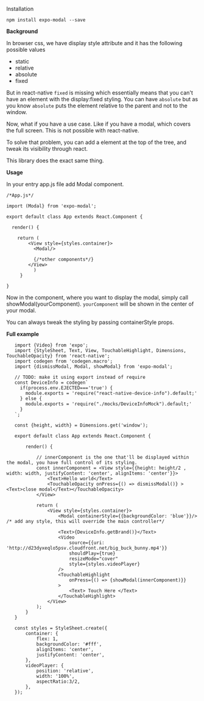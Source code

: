 Installation

`npm install expo-modal --save`

**Background**

In browser css, we have display style attribute and it has the following possible values
- static
- relative
- absolute
- fixed

But in react-native `fixed` is missing which essentially means that you can't have an element with the display:fixed styling.
You can have `absolute` but as you know `absolute` puts the element relative to the parent and not to the window.

Now, what if you have a use case. Like if you have a modal, which covers the full screen. 
This is not possible with react-native.

To solve that problem, you can add a element at the top of the tree, and tweak its visibility through react.

This library does the exact same thing.


**Usage**

In your entry app.js file add Modal component.

```
/*App.js*/

import (Modal} from 'expo-modal';

export default class App extends React.Component {

  render() {

    return (
        <View style={styles.container}>
          <Modal/>
          
          {/*other components*/}
        </View>  
          )
     }
     
}

```

Now in the component, where you want to display the modal, simply call showModal(yourComponent). `yourComponent` will be shown in the center of your modal.

You can always tweak the styling by passing containerStyle props.

**Full example** 

```import React from 'react';
   import {Video} from 'expo';
   import {StyleSheet, Text, View, TouchableHighlight, Dimensions, TouchableOpacity} from 'react-native';
   import codegen from 'codegen.macro';
   import {dismissModal, Modal, showModal} from 'expo-modal';
   
   // TODO: make it using export instead of require
   const DeviceInfo = codegen`
     if(process.env.EJECTED==='true') {
       module.exports = 'require("react-native-device-info").default;'
     } else {
       module.exports = 'require("./mocks/DeviceInfoMock").default;'
     }
   `;
   
   const {height, width} = Dimensions.get('window');
   
   export default class App extends React.Component {
   
       render() {
   
           // innerComponent is the one that'll be displayed within the modal, you have full control of its styling.
           const innerComponent = <View style={{height: height/2 , width: width, justifyContent: 'center', alignItems: 'center'}}>
               <Text>Hello world</Text>
               <TouchableOpacity onPress={() => dismissModal()} ><Text>close modal</Text></TouchableOpacity>
           </View>
   
           return (
               <View style={styles.container}>
                   <Modal containerStyle={{backgroundColor: 'blue'}}/> /* add any style, this will override the main controller*/
   
                   <Text>{DeviceInfo.getBrand()}</Text>
                   <Video
                       source={{uri: 'http://d23dyxeqlo5psv.cloudfront.net/big_buck_bunny.mp4'}}
                       shouldPlay={true}
                       resizeMode="cover"
                       style={styles.videoPlayer}
                   />
                   <TouchableHighlight
                       onPress={() => {showModal(innerComponent)}}
                   >
                       <Text> Touch Here </Text>
                   </TouchableHighlight>
               </View>
           );
       }
   }
   
   const styles = StyleSheet.create({
       container: {
           flex: 1,
           backgroundColor: '#fff',
           alignItems: 'center',
           justifyContent: 'center',
       },
       videoPlayer: {
           position: 'relative',
           width: '100%',
           aspectRatio:3/2,
       },
   });

```
